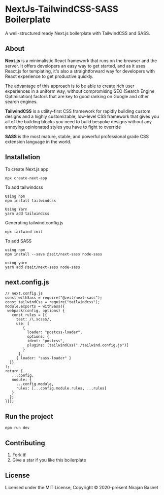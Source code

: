 # NextJs-TailwindCSS-SASS Boilerplate

A well-structured ready Next.js boilerplate with TailwindCSS and SASS.

## About
**Next.js** is a minimalistic React framework that runs on the browser and the server. It offers developers an easy way to get started, and as it uses React.js for templating, it's also a straightforward way for developers with React experience to get productive quickly.

The advantage of this approach is to be able to create rich user experiences in a uniform way, without compromising SEO (Search Engine Optimisation) factors that are key to good ranking on Google and other search engines.


**TailwindCSS** is a utility-first CSS framework for rapidly building custom designs and a highly customizable, low-level CSS framework that gives you all of the building blocks you need to build bespoke designs without any annoying opinionated styles you have to fight to override

**SASS** is the most mature, stable, and powerful professional grade CSS extension language in the world.

## Installation

To create Next.js app
```
npx create-next-app
```

To add tailwindcss
```
Using npm 
npm install tailwindcss
```

```
Using Yarn 
yarn add tailwindcss
```

Generating tailwind.config.js
```
npx tailwind init
```

To add SASS
```
using npm
npm install --save @zeit/next-sass node-sass
```
```
using yarn
yarn add @zeit/next-sass node-sass
```


## next.config.js

```
// next.config.js
const withSass = require("@zeit/next-sass");
const tailwindCss = require("tailwindcss");
module.exports = withSass({
 webpack(config, options) {
   const rules = [{
     test: /\.scss$/,
     use: [
        {
          loader: "postcss-loader",
          options: {
          ident: "postcss",
          plugins: [tailwindCss("./tailwind.config.js")]
        }
      },
     { loader: "sass-loader" }
  ]}
];
return {
   ...config,
   module: { 
     ...config.module, 
     rules: [...config.module.rules, ...rules] 
   }
  };
}});
```
## Run the project

```
npm run dev
```

## Contributing

1. Fork it!
2. Give a star if you like this boilerplate

## License

Licensed under the MIT License, Copyright © 2020-present Nirajan Basnet
